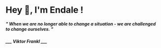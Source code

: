 <h1 title="head"> Hey 👋, I'm Endale !</h1>

**<h5><i>" When we are no longer able to change a situation - we are challenged to change ourselves. "</i></h5>**

*<b>___ Viktor Frankl ___</b>*
